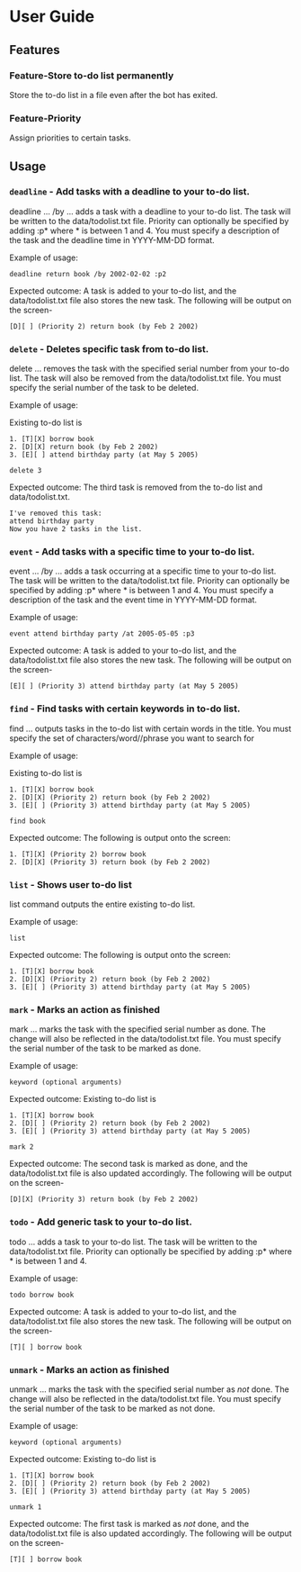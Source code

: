 # User Guide

## Features 

### Feature-Store to-do list permanently

Store the to-do list in a file even after the bot has exited.

### Feature-Priority

Assign priorities to certain tasks.

## Usage

### `deadline` - Add tasks with a deadline to your to-do list.

deadline ... /by ... adds a task with a deadline to your to-do list.
The task will be written to the data/todolist.txt file.
Priority can optionally be specified by adding :p* where * is between 1 and 4.
You must specify a description of the task and the deadline time in YYYY-MM-DD format.

Example of usage: 

`deadline return book /by 2002-02-02 :p2`

Expected outcome: 
A task is added to your to-do list, and the data/todolist.txt file also stores the new task.
The following will be output on the screen-
```
[D][ ] (Priority 2) return book (by Feb 2 2002)
```

### `delete` - Deletes specific task from to-do list.

delete ... removes the task with the specified serial number from your to-do list.
The task will also be removed from the data/todolist.txt file.
You must specify the serial number of the task to be deleted.

Example of usage:

Existing to-do list is
```
1. [T][X] borrow book
2. [D][X] return book (by Feb 2 2002)
3. [E][ ] attend birthday party (at May 5 2005)
```
`delete 3`

Expected outcome:
The third task is removed from the to-do list and data/todolist.txt.
```
I've removed this task:
attend birthday party
Now you have 2 tasks in the list.
```

### `event` - Add tasks with a specific time to your to-do list.

event ... /by ... adds a task occurring at a specific time to your to-do list.
The task will be written to the data/todolist.txt file.
Priority can optionally be specified by adding :p* where * is between 1 and 4.
You must specify a description of the task and the event time in YYYY-MM-DD format.

Example of usage:

`event attend birthday party /at 2005-05-05 :p3`

Expected outcome:
A task is added to your to-do list, and the data/todolist.txt file also stores the new task.
The following will be output on the screen-
```
[E][ ] (Priority 3) attend birthday party (at May 5 2005)
```

### `find` - Find tasks with certain keywords in to-do list.

find ... outputs tasks in the to-do list with certain words in the title.
You must specify the set of characters/word//phrase you want to search for

Example of usage:

Existing to-do list is
```
1. [T][X] borrow book
2. [D][X] (Priority 2) return book (by Feb 2 2002)
3. [E][ ] (Priority 3) attend birthday party (at May 5 2005)
```
`find book`

Expected outcome:
The following is output onto the screen:
```
1. [T][X] (Priority 2) borrow book
2. [D][X] (Priority 3) return book (by Feb 2 2002)
```

### `list` - Shows user to-do list

list command outputs the entire existing to-do list.

Example of usage:

`list`

Expected outcome:
The following is output onto the screen:
```
1. [T][X] borrow book
2. [D][X] (Priority 2) return book (by Feb 2 2002)
3. [E][ ] (Priority 3) attend birthday party (at May 5 2005)
```

### `mark` - Marks an action as finished

mark ... marks the task with the specified serial number as done.
The change will also be reflected in the data/todolist.txt file.
You must specify the serial number of the task to be marked as done.

Example of usage:

`keyword (optional arguments)`

Expected outcome:
Existing to-do list is
```
1. [T][X] borrow book
2. [D][ ] (Priority 2) return book (by Feb 2 2002)
3. [E][ ] (Priority 3) attend birthday party (at May 5 2005)
```
`mark 2`

Expected outcome:
The second task is marked as done, and the data/todolist.txt file is also updated accordingly.
The following will be output on the screen-
```
[D][X] (Priority 3) return book (by Feb 2 2002)
```

### `todo` - Add generic task to your to-do list.

todo ... adds a task to your to-do list.
The task will be written to the data/todolist.txt file.
Priority can optionally be specified by adding :p* where * is between 1 and 4.

Example of usage:

`todo borrow book`

Expected outcome:
A task is added to your to-do list, and the data/todolist.txt file also stores the new task.
The following will be output on the screen-
```
[T][ ] borrow book
```

### `unmark` - Marks an action as finished

unmark ... marks the task with the specified serial number as *not* done.
The change will also be reflected in the data/todolist.txt file.
You must specify the serial number of the task to be marked as not done.

Example of usage:

`keyword (optional arguments)`

Expected outcome:
Existing to-do list is
```
1. [T][X] borrow book
2. [D][ ] (Priority 2) return book (by Feb 2 2002)
3. [E][ ] (Priority 3) attend birthday party (at May 5 2005)
```
`unmark 1`

Expected outcome:
The first task is marked as *not* done, and the data/todolist.txt file is also updated accordingly.
The following will be output on the screen-
```
[T][ ] borrow book
```